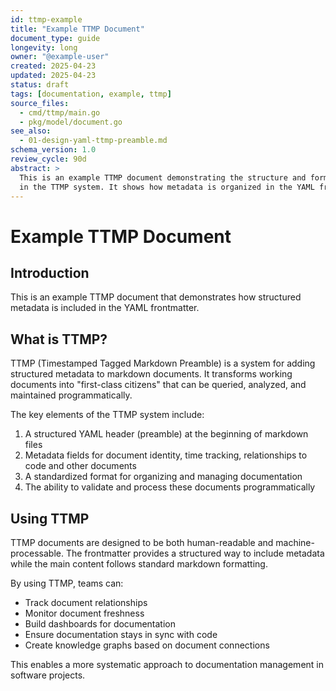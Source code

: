 ```yaml
---
id: ttmp-example
title: "Example TTMP Document"
document_type: guide
longevity: long
owner: "@example-user"
created: 2025-04-23
updated: 2025-04-23
status: draft
tags: [documentation, example, ttmp]
source_files:
  - cmd/ttmp/main.go
  - pkg/model/document.go
see_also:
  - 01-design-yaml-ttmp-preamble.md
schema_version: 1.0
review_cycle: 90d
abstract: >
  This is an example TTMP document demonstrating the structure and format used
  in the TTMP system. It shows how metadata is organized in the YAML frontmatter.
---
```


# Example TTMP Document

## Introduction

This is an example TTMP document that demonstrates how structured metadata is included in the YAML frontmatter.

## What is TTMP?

TTMP (Timestamped Tagged Markdown Preamble) is a system for adding structured metadata to markdown documents. It transforms working documents into "first-class citizens" that can be queried, analyzed, and maintained programmatically.

The key elements of the TTMP system include:

1. A structured YAML header (preamble) at the beginning of markdown files
2. Metadata fields for document identity, time tracking, relationships to code and other documents
3. A standardized format for organizing and managing documentation
4. The ability to validate and process these documents programmatically

## Using TTMP

TTMP documents are designed to be both human-readable and machine-processable. The frontmatter provides a structured way to include metadata while the main content follows standard markdown formatting.

By using TTMP, teams can:

- Track document relationships
- Monitor document freshness
- Build dashboards for documentation
- Ensure documentation stays in sync with code
- Create knowledge graphs based on document connections

This enables a more systematic approach to documentation management in software projects.
